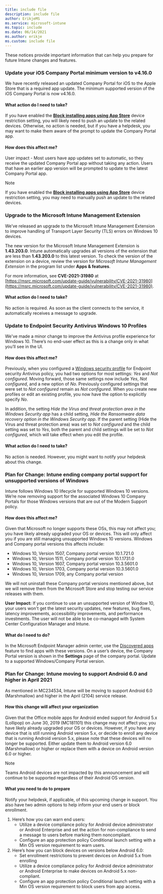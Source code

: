 ```yaml
---
title: include file
description: include file
author: ErikjeMS  
ms.service: microsoft-intune
ms.topic: include
ms.date: 06/14/2021
ms.author: erikje
ms.custom: include file
---
```


These notices provide important information that can help you prepare for future Intune changes and features.

### Update your iOS Company Portal minimum version to v4.16.0<!-- 9964998 -->
We have recently released an updated Company Portal for iOS to the Apple Store that is a required app update. The minimum supported version of the iOS Company Portal is now v4.16.0.

#### What action do I need to take?
If you have enabled the **[Block installing apps using App Store](../configuration/device-restrictions-ios.md#settings-apply-to-automated-device-enrollment-supervised)** device restriction setting, you will likely need to push an update to the related devices. Otherwise, no action is needed, but if you have a helpdesk, you may want to make them aware of the prompt to update the Company Portal app.

#### How does this affect me?
User impact - Most users have app updates set to automatic, so they receive the updated Company Portal app without taking any action. Users that have an earlier app version will be prompted to update to the latest Company Portal app.
 
> [!NOTE]
> If you have enabled the **[Block installing apps using App Store](../configuration/device-restrictions-ios.md#settings-apply-to-automated-device-enrollment-supervised)** device restriction setting, you may need to manually push an update to the related devices.


### Upgrade to the Microsoft Intune Management Extension<!-- 10102913 -->

We’ve released an upgrade to the Microsoft Intune Management Extension to improve handling of Transport Layer Security (TLS) errors on Windows 10 devices. 

The new version for the Microsoft Intune Management Extension is **1.43.203.0**. Intune automatically upgrades all versions of the extension that are less than **1.43.203.0** to this latest version. To check the version of the extension on a device, review the version for *Microsoft Intune Management Extension* in the program list under **Apps & features**.

For more information, see **CVE-2021-31980** at [https://msrc.microsoft.com/update-guide/vulnerability/CVE-2021-31980](https://msrc.microsoft.com/update-guide/vulnerability/CVE-2021-31980).

#### What action do I need to take?

No action is required. As soon as the client connects to the service, it automatically receives a message to upgrade.

### Update to Endpoint Security Antivirus Windows 10 Profiles<!-- 9741752   -->

We've made a minor change to improve the Antivirus profile experience for Windows 10. There’s no end-user effect as this is a change only in what you’ll see in the UI.

#### How does this affect me?

Previously, when you configured a [Windows security profile](../protect/antivirus-security-experience-windows-settings.md) for Endpoint security Antivirus policy, you had two options for most settings: *Yes* and *Not configured*. Moving forward, those same settings now include *Yes*, *Not configured*, and a new option of *No*. Previously configured settings that were set to *Not configured* remain as *Not configured*.  When you create new profiles or edit an existing profile, you now have the option to explicitly specify *No*.

In addition, the setting *Hide the Virus and threat protection area in the Windows Security app* has a child setting, *Hide the Ransomware data recovery option in the Windows Security app*. If the parent setting (Hide the Virus and threat protection area) was set to *Not configured* and the child setting was set to *Yes*, both the parent and child settings will be set to *Not configured*, which will take effect when you edit the profile.

#### What action do I need to take?

No action is needed. However, you might want to notify your helpdesk about this change.

### Plan for Change: Intune ending company portal support for unsupported versions of Windows

Intune follows Windows 10 lifecycle for supported Windows 10 versions. We’re now removing support for the associated Windows 10 Company Portals for those Windows versions that are out of the Modern Support policy.

#### How does this affect me?

Given that Microsoft no longer supports these OSs, this may not affect you; you have likely already upgraded your OS or devices. This will only affect you if you are still managing unsupported Windows 10 versions. Windows and Company portal versions this affects include:

- Windows 10, Version 1507, Company portal version 10.1.721.0
- Windows 10, Version 1511, Company portal version 10.1.1731.0
- Windows 10, Version 1607, Company portal version 10.3.5601.0
- Windows 10, Version 1703, Company portal version 10.3.5601.0
- Windows 10, Version 1709, any Company portal version

We will not uninstall these Company portal versions mentioned above, but we will remove them from the Microsoft Store and stop testing our service releases with them.

**User Impact:** If you continue to use an unsupported version of Window 10, your users won't get the latest security updates, new features, bug fixes, latency improvements, accessibility improvements, and performance investments. The user will not be able to be co-managed with System Center Configuration Manager and Intune.

#### What do I need to do?

In the Microsoft Endpoint Manager admin center, use the [Discovered apps](../apps/app-discovered-apps.md) feature to find apps with these versions. On a user’s device, the Company Portal version is shown in the **Settings** page of the company portal. Update to a supported Windows/Company Portal version.

### Plan for Change: Intune moving to support Android 6.0 and higher in April 2021

As mentioned in MC234534, Intune will be moving to support Android 6.0 (Marshmallow) and higher in the April (2104) service release.

#### How this change will affect your organization

Given that the Office mobile apps for Android ended support for Android 5.x (Lollipop) on June 30, 2019 (MC181101) this change may not affect you; you have likely already upgraded your OS or devices. However, if you have any device that is still running Android version 5.x, or decide to enroll any device that is running Android version 5.x, please note that these devices will no longer be supported. Either update them to Android version 6.0 (Marshmallow) or higher or replace them with a device on Android version 6.0 or higher.

> [!NOTE]
> Teams Android devices are not impacted by this announcement and will continue to be supported regardless of their Android OS version.

#### What you need to do to prepare

Notify your helpdesk, if applicable, of this upcoming change in support. You also have two admin options to help inform your end users or block enrollment.

1. Here’s how you can warn end users:
    - Utilize a device compliance policy for Android device administrator or Android Enterprise and set the action for non-compliance to send a message to users before marking them noncompliant.
    - Configure an app protection policy Conditional launch setting with a Min OS version requirement to warn users.
2. Here’s how you can block devices on versions below Android 6.0:
    - Set enrollment restrictions to prevent devices on Android 5.x from enrolling
    - Utilize a device compliance policy for Android device administrator or Android Enterprise to make devices on Android 5.x non-compliant.
    - Configure an app protection policy Conditional launch setting with a Min OS version requirement to block users from app access.